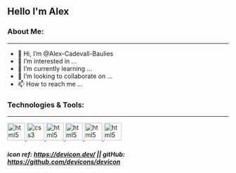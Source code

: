 ## Hello I'm Alex 

### About Me:

---
- 👋 Hi, I’m @Alex-Cadevall-Baulies
- 👀 I’m interested in ...
- 🌱 I’m currently learning ...
- 💞️ I’m looking to collaborate on ...
- 📫 How to reach me ...

### Technologies & Tools:

---
<p>
 <a href="https://www.w3.org/html/" target="_blank"> <img src="https://cdn.jsdelivr.net/gh/devicons/devicon/icons/html5/html5-plain-wordmark.svg" alt="html5" width="40" height="40"/> </a> 
 <a href="https://www.w3schools.com/css/" target="_blank"> <img src="https://cdn.jsdelivr.net/gh/devicons/devicon/icons/css3/css3-plain-wordmark.svg" alt="css3" width="40" height="40"/>
 <a href="https://www.javascript.com/" target="_blank"> <img src="https://cdn.jsdelivr.net/gh/devicons/devicon/icons/javascript/javascript-plain.svg" alt="html5" width="40" height="40"/> </a>
 <a href="https://vuejs.org/" target="_blank"> <img src="https://cdn.jsdelivr.net/gh/devicons/devicon/icons/vuejs/vuejs-original-wordmark.svg" alt="html5" width="40" height="40"/> </a>
 <a href="https://nodejs.org/en/" target="_blank"> <img src="https://cdn.jsdelivr.net/gh/devicons/devicon/icons/nodejs/nodejs-original-wordmark.svg" alt="html5" width="40" height="40"/> </a>
 <a href="https://socket.io/" target="_blank"> <img src="https://cdn.jsdelivr.net/gh/devicons/devicon/icons/socketio/socketio-original-wordmark.svg" alt="html5" width="40" height="40"/> </a>
 </p>

##### icon ref: https://devicon.dev/ || gitHub: https://github.com/devicons/devicon
